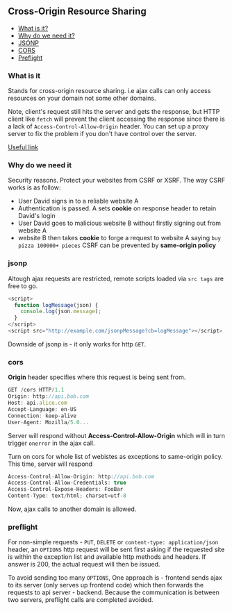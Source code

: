 ## Cross-Origin Resource Sharing

* [What is it?](#what-is-it)
* [Why do we need it?](#why-need-it)
* [JSONP](#jsonp)
* [CORS](#cors)
* [Preflight](#preflight)


### What is it
Stands for cross-origin resource sharing. i.e ajax calls can only access resources on your domain not some other domains.

Note, client's request still hits the server and gets the response, but HTTP client like `fetch` will prevent the client accessing the response since there is a lack of `Access-Control-Allow-Origin` header. You can set up a proxy server to fix the problem if you don't have control over the server.

[Useful link](https://stackoverflow.com/questions/43871637/no-access-control-allow-origin-header-is-present-on-the-requested-resource-whe/43881141#43881141)

### Why do we need it
Security reasons. Protect your websites from CSRF or XSRF. The way CSRF works is as follow:
  * User David signs in to a reliable website A
  * Authentication is passed. A sets **cookie** on response header to retain David's login
  * User David goes to malicious website B without firstly signing out from website A
  * website B then takes **cookie** to forge a request to website A saying `buy pizza 100000+ pieces`
CSRF can be prevented by **same-origin policy**

### jsonp
Altough ajax requests are restricted, remote scripts loaded via `src tags` are free to go.
```js
<script>
  function logMessage(json) {
    console.log(json.message);
  }
</script>
<script src="http://example.com/jsonpMessage?cb=logMessage"></script>
```
Downside of jsonp is - it only works for http `GET`.

### cors
**Origin** header specifies where this request is being sent from.
```js
GET /cors HTTP/1.1
Origin: http://api.bob.com
Host: api.alice.com
Accept-Language: en-US
Connection: keep-alive
User-Agent: Mozilla/5.0...
```
Server will respond without **Access-Control-Allow-Origin** which will in turn trigger `onerror` in the ajax call.

Turn on cors for whole list of webistes as exceptions to same-origin policy. This time, server will respond
```js
Access-Control-Allow-Origin: http://api.bob.com
Access-Control-Allow-Credentials: true
Access-Control-Expose-Headers: FooBar
Content-Type: text/html; charset=utf-8
```
Now, ajax calls to another domain is allowed.

### preflight
For non-simple requests - `PUT`, `DELETE` or `content-type: application/json` header, an `OPTIONS` http request will be sent first asking if the requested site is within the exception list and available http methods and headers. If answer is 200, the actual request will then be issued.

To avoid sending too many `OPTIONS`, One approach is - frontend sends ajax to its server (only serves up frontend code) which then forwards the requests to api server - backend. Because the communication is between two servers, preflight calls are completed avoided.



